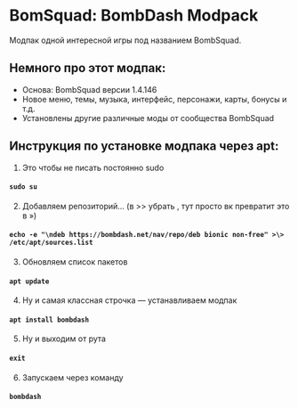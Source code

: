 # BomSquad: BombDash Modpack

Модпак одной интересной игры под названием BombSquad.

Немного про этот модпак:
-----------------------------------
* Основа: BombSquad версии 1.4.146
* Новое меню, темы, музыка, интерфейс, персонажи, карты, бонусы и т.д.
* Установлены другие различные моды от сообщества BombSquad

Инструкция по установке модпака через apt:
-----------------------------------
1. Это чтобы не писать постоянно sudo
#### ```sudo su```
2. Добавляем репозиторий... (в >\> убрать \, тут просто вк превратит это в »)
#### ```echo -e "\ndeb https://bombdash.net/nav/repo/deb bionic non-free" >\> /etc/apt/sources.list```
3. Обновляем список пакетов
#### ```apt update```
4. Ну и самая классная строчка — устанавливаем модпак
#### ```apt install bombdash```
5. Ну и выходим от рута
#### ```exit```
6. Запускаем через команду
#### ```bombdash```

